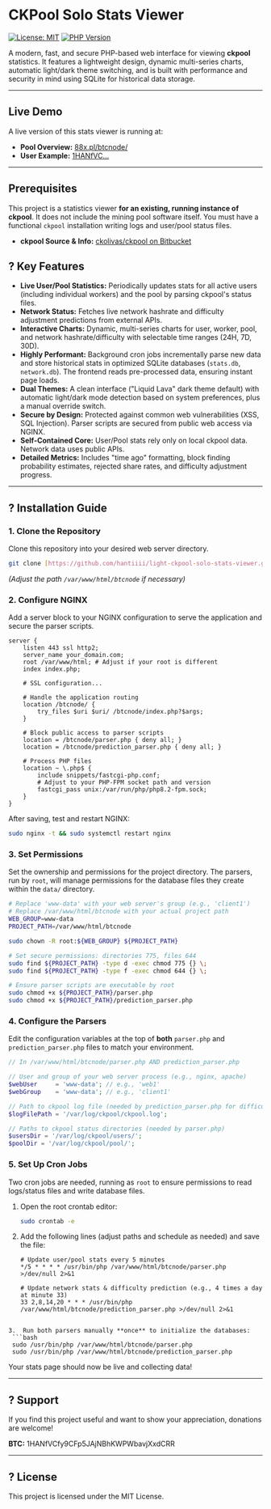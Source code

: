 # CKPool Solo Stats Viewer

[![License: MIT](https://img.shields.io/badge/License-MIT-yellow.svg)](https://opensource.org/licenses/MIT)
[![PHP Version](https://img.shields.io/badge/php-8.0%2B-blue.svg)](https://www.php.net/)

A modern, fast, and secure PHP-based web interface for viewing **ckpool** statistics. It features a lightweight design, dynamic multi-series charts, automatic light/dark theme switching, and is built with performance and security in mind using SQLite for historical data storage.

---

## Live Demo

A live version of this stats viewer is running at:

* **Pool Overview:** [88x.pl/btcnode/](https://88x.pl/btcnode/)
* **User Example:** [1HANfVC...](https://88x.pl/btcnode/?btc_address=1HANfVCfy9CFp5JAjNBhKWPWbavjXxdCRR)

---

## Prerequisites

This project is a statistics viewer **for an existing, running instance of ckpool**. It does not include the mining pool software itself. You must have a functional `ckpool` installation writing logs and user/pool status files.

* **ckpool Source & Info:** [ckolivas/ckpool on Bitbucket](https://bitbucket.org/ckolivas/ckpool-solo/src/solobtc/)

## ? Key Features

* **Live User/Pool Statistics:** Periodically updates stats for all active users (including individual workers) and the pool by parsing ckpool's status files.
* **Network Status:** Fetches live network hashrate and difficulty adjustment predictions from external APIs.
* **Interactive Charts:** Dynamic, multi-series charts for user, worker, pool, and network hashrate/difficulty with selectable time ranges (24H, 7D, 30D).
* **Highly Performant:** Background cron jobs incrementally parse new data and store historical stats in optimized SQLite databases (`stats.db`, `network.db`). The frontend reads pre-processed data, ensuring instant page loads.
* **Dual Themes:** A clean interface ("Liquid Lava" dark theme default) with automatic light/dark mode detection based on system preferences, plus a manual override switch.
* **Secure by Design:** Protected against common web vulnerabilities (XSS, SQL Injection). Parser scripts are secured from public web access via NGINX.
* **Self-Contained Core:** User/Pool stats rely only on local ckpool data. Network data uses public APIs.
* **Detailed Metrics:** Includes "time ago" formatting, block finding probability estimates, rejected share rates, and difficulty adjustment progress.

---

## ? Installation Guide

### 1. Clone the Repository

Clone this repository into your desired web server directory.

```bash
git clone [https://github.com/hantiiii/light-ckpool-solo-stats-viewer.git](https://github.com/hantiiii/light-ckpool-solo-stats-viewer.git) /var/www/html/btcnode
```
*(Adjust the path `/var/www/html/btcnode` if necessary)*

### 2. Configure NGINX

Add a server block to your NGINX configuration to serve the application and secure the parser scripts.

```nginx
server {
    listen 443 ssl http2;
    server_name your_domain.com;
    root /var/www/html; # Adjust if your root is different
    index index.php;

    # SSL configuration...

    # Handle the application routing
    location /btcnode/ {
        try_files $uri $uri/ /btcnode/index.php?$args;
    }

    # Block public access to parser scripts
    location = /btcnode/parser.php { deny all; }
    location = /btcnode/prediction_parser.php { deny all; }

    # Process PHP files
    location ~ \.php$ {
        include snippets/fastcgi-php.conf;
        # Adjust to your PHP-FPM socket path and version
        fastcgi_pass unix:/var/run/php/php8.2-fpm.sock; 
    }
}
```

After saving, test and restart NGINX:

```bash
sudo nginx -t && sudo systemctl restart nginx
```

### 3. Set Permissions

Set the ownership and permissions for the project directory. The parsers, run by `root`, will manage permissions for the database files they create within the `data/` directory.

```bash
# Replace 'www-data' with your web server's group (e.g., 'client1')
# Replace /var/www/html/btcnode with your actual project path
WEB_GROUP=www-data 
PROJECT_PATH=/var/www/html/btcnode

sudo chown -R root:${WEB_GROUP} ${PROJECT_PATH}

# Set secure permissions: directories 775, files 644
sudo find ${PROJECT_PATH} -type d -exec chmod 775 {} \;
sudo find ${PROJECT_PATH} -type f -exec chmod 644 {} \;

# Ensure parser scripts are executable by root
sudo chmod +x ${PROJECT_PATH}/parser.php
sudo chmod +x ${PROJECT_PATH}/prediction_parser.php
```

### 4. Configure the Parsers

Edit the configuration variables at the top of **both** `parser.php` and `prediction_parser.php` files to match your environment.

```php
// In /var/www/html/btcnode/parser.php AND prediction_parser.php

// User and group of your web server process (e.g., nginx, apache)
$webUser     = 'www-data'; // e.g., 'web1'
$webGroup    = 'www-data'; // e.g., 'client1'

// Path to ckpool log file (needed by prediction_parser.php for difficulty)
$logFilePath = '/var/log/ckpool/ckpool.log'; 

// Paths to ckpool status directories (needed by parser.php)
$usersDir = '/var/log/ckpool/users/';
$poolDir = '/var/log/ckpool/pool/'; 
```

### 5. Set Up Cron Jobs

Two cron jobs are needed, running as `root` to ensure permissions to read logs/status files and write database files.

1.  Open the root crontab editor:
    ```bash
    sudo crontab -e
    ```
2.  Add the following lines (adjust paths and schedule as needed) and save the file:

    ```cron
    # Update user/pool stats every 5 minutes
    */5 * * * * /usr/bin/php /var/www/html/btcnode/parser.php >/dev/null 2>&1

    # Update network stats & difficulty prediction (e.g., 4 times a day at minute 33)
    33 2,8,14,20 * * * /usr/bin/php /var/www/html/btcnode/prediction_parser.php >/dev/null 2>&1 
   ```

3.  Run both parsers manually **once** to initialize the databases:
    ```bash
    sudo /usr/bin/php /var/www/html/btcnode/parser.php
    sudo /usr/bin/php /var/www/html/btcnode/prediction_parser.php
   ```

Your stats page should now be live and collecting data!

---

## ? Support

If you find this project useful and want to show your appreciation, donations are welcome!

**BTC:** 1HANfVCfy9CFp5JAjNBhKWPWbavjXxdCRR

---

## ? License

This project is licensed under the MIT License.